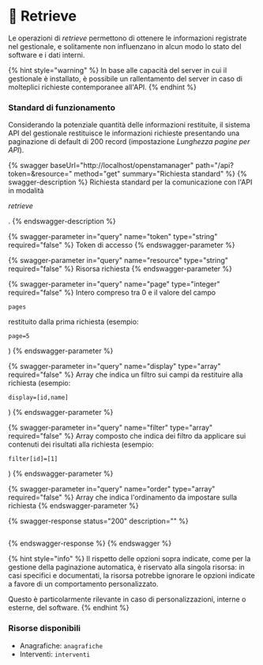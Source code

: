 # 📙 Retrieve

Le operazioni di _retrieve_ permettono di ottenere le informazioni registrate nel gestionale, e solitamente non influenzano in alcun modo lo stato del software e i dati interni.

{% hint style="warning" %}
In base alle capacità del server in cui il gestionale è installato, è possibile un rallentamento del server in caso di molteplici richieste contemporanee all'API.
{% endhint %}

### Standard di funzionamento

Considerando la potenziale quantità delle informazioni restituite, il sistema API del gestionale restituisce le informazioni richieste presentando una paginazione di default di 200 record (impostazione _Lunghezza pagine per API_).

{% swagger baseUrl="http://localhost/openstamanager" path="/api?token=<token>&resource=<resource>" method="get" summary="Richiesta standard" %}
{% swagger-description %}
Richiesta standard per la comunicazione con l'API in modalità

_retrieve_

.
{% endswagger-description %}

{% swagger-parameter in="query" name="token" type="string" required="false" %}
Token di accesso
{% endswagger-parameter %}

{% swagger-parameter in="query" name="resource" type="string" required="false" %}
Risorsa richiesta
{% endswagger-parameter %}

{% swagger-parameter in="query" name="page" type="integer" required="false" %}
Intero compreso tra 0 e il valore del campo

`pages`

restituito dalla prima richiesta (esempio:

`page=5`

)
{% endswagger-parameter %}

{% swagger-parameter in="query" name="display" type="array" required="false" %}
Array che indica un filtro sui campi da restituire alla richiesta (esempio:

`display=[id,name]`

)
{% endswagger-parameter %}

{% swagger-parameter in="query" name="filter" type="array" required="false" %}
Array composto che indica dei filtro da applicare sui contenuti dei risultati alla richiesta (esempio:

`filter[id]=[1]`

)
{% endswagger-parameter %}

{% swagger-parameter in="query" name="order" type="array" required="false" %}
Array che indica l'ordinamento da impostare sulla richiesta
{% endswagger-parameter %}

{% swagger-response status="200" description="" %}
```
```
{% endswagger-response %}
{% endswagger %}

{% hint style="info" %}
Il rispetto delle opzioni sopra indicate, come per la gestione della paginazione automatica, è riservato alla singola risorsa: in casi specifici e documentati, la risorsa potrebbe ignorare le opzioni indicate a favore di un comportamento personalizzato.

Questo è particolarmente rilevante in caso di personalizzazioni, interne o esterne, del software.
{% endhint %}

### Risorse disponibili

* Anagrafiche: `anagrafiche`
* Interventi: `interventi`
